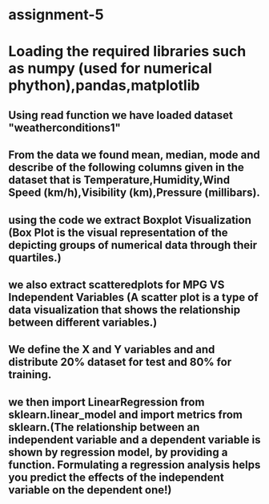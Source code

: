 # assignment-5
<H1> Loading the required libraries such as numpy (used for numerical phython),pandas,matplotlib
<H2>Using read function we have loaded dataset "weatherconditions1"
<H2>From the data we found mean, median, mode and describe of the following columns given in the dataset that is Temperature,Humidity,Wind Speed (km/h),Visibility (km),Pressure (millibars).
<H2> using the code we extract Boxplot Visualization (Box Plot is the visual representation of the depicting groups of numerical data through their quartiles.)
<H2> we also extract scatteredplots for MPG VS Independent Variables (A scatter plot is a type of data visualization that shows the relationship between different variables.)
<H2> We define the X and Y variables and and distribute 20% dataset for test and 80% for training.
<H2> we then import LinearRegression from sklearn.linear_model and import metrics from sklearn.(The relationship between an independent variable and a dependent variable is shown by regression model, by providing a function. Formulating a regression analysis helps you predict the effects of the independent variable on the dependent one!)
